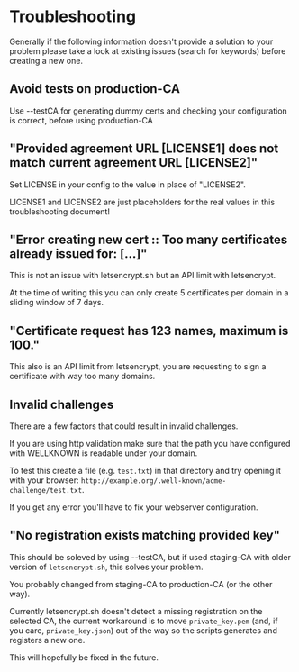 # Troubleshooting

Generally if the following information doesn't provide a solution to your problem please take a look at existing issues (search for keywords) before creating a new one.

## Avoid tests on production-CA

Use --testCA for generating dummy certs and checking your configuration is correct, before using production-CA

## "Provided agreement URL [LICENSE1] does not match current agreement URL [LICENSE2]"

Set LICENSE in your config to the value in place of "LICENSE2".

LICENSE1 and LICENSE2 are just placeholders for the real values in this troubleshooting document!

## "Error creating new cert :: Too many certificates already issued for: [...]"

This is not an issue with letsencrypt.sh but an API limit with letsencrypt.

At the time of writing this you can only create 5 certificates per domain in a sliding window of 7 days.

## "Certificate request has 123 names, maximum is 100."

This also is an API limit from letsencrypt, you are requesting to sign a certificate with way too many domains.

## Invalid challenges

There are a few factors that could result in invalid challenges.

If you are using http validation make sure that the path you have configured with WELLKNOWN is readable under your domain.

To test this create a file (e.g. `test.txt`) in that directory and try opening it with your browser: `http://example.org/.well-known/acme-challenge/test.txt`.

If you get any error you'll have to fix your webserver configuration.

## "No registration exists matching provided key"

This should be soleved by using --testCA, but if used staging-CA with older version of `letsencrypt.sh`, this solves your problem.

You probably changed from staging-CA to production-CA (or the other way).

Currently letsencrypt.sh doesn't detect a missing registration on the selected CA,
the current workaround is to move `private_key.pem` (and, if you care, `private_key.json`) out of the way so the scripts generates and registers a new one.

This will hopefully be fixed in the future.

